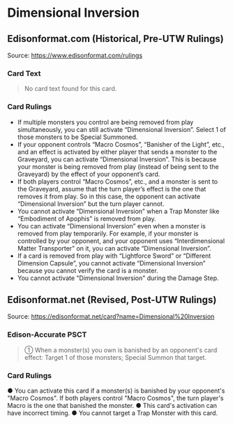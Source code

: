 # Dimensional Inversion

## Edisonformat.com (Historical, Pre-UTW Rulings)

Source: https://www.edisonformat.com/rulings

### Card Text

> No card text found for this card.

### Card Rulings

*   If multiple monsters you control are being removed from play simultaneously, you can still activate “Dimensional Inversion”. Select 1 of those monsters to be Special Summoned.
*   If your opponent controls “Macro Cosmos”, “Banisher of the Light”, etc., and an effect is activated by either player that sends a monster to the Graveyard, you can activate “Dimensional Inversion”. This is because your monster is being removed from play (instead of being sent to the Graveyard) by the effect of your opponent’s card.
*   If both players control “Macro Cosmos”, etc., and a monster is sent to the Graveyard, assume that the turn player’s effect is the one that removes it from play. So in this case, the opponent can activate “Dimensional Inversion” but the turn player cannot.
*   You cannot activate “Dimensional Inversion” when a Trap Monster like “Embodiment of Apophis” is removed from play.
*   You can activate “Dimensional Inversion” even when a monster is removed from play temporarily. For example, if your monster is controlled by your opponent, and your opponent uses “Interdimensional Matter Transporter” on it, you can activate “Dimensional Inversion”.
*   If a card is removed from play with “Lightforce Sword” or “Different Dimension Capsule”, you cannot activate “Dimensional Inversion” because you cannot verify the card is a monster.
*   You cannot activate "Dimensional Inversion" during the Damage Step.

## Edisonformat.net (Revised, Post-UTW Rulings)

Source: https://edisonformat.net/card?name=Dimensional%20Inversion

### Edison-Accurate PSCT

> ① When a monster(s) you own is banished by an opponent's card effect: Target 1 of those monsters; Special Summon that target.

### Card Rulings

● You can activate this card if a monster(s) is banished by your opponent's "Macro Cosmos". If both players control "Macro Cosmos", the turn player's Macro is the one that banished the monster.
● This card's activation can have incorrect timing.
● You cannot target a Trap Monster with this card.
            